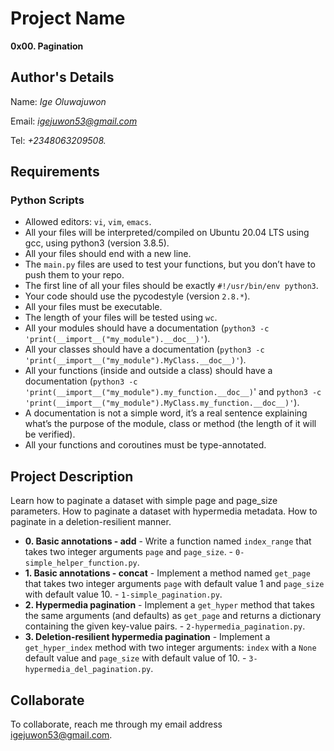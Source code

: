 # Project Name
**0x00. Pagination**

## Author's Details
Name: *Ige Oluwajuwon*

Email: *igejuwon53@gmail.com*

Tel: *+2348063209508.*

##  Requirements

### Python Scripts
*   Allowed editors: `vi`, `vim`, `emacs`.
*   All your files will be interpreted/compiled on Ubuntu 20.04 LTS using gcc, using python3 (version 3.8.5).
*   All your files should end with a new line.
*   The `main.py` files are used to test your functions, but you don’t have to push them to your repo.
*   The first line of all your files should be exactly `#!/usr/bin/env python3`.
*   Your code should use the pycodestyle (version `2.8.*`).
*   All your files must be executable.
*   The length of your files will be tested using `wc`.
*   All your modules should have a documentation (`python3 -c 'print(__import__("my_module").__doc__)'`).
*   All your classes should have a documentation (`python3 -c 'print(__import__("my_module").MyClass.__doc__)'`).
*   All your functions (inside and outside a class) should have a documentation (`python3 -c 'print(__import__("my_module").my_function.__doc__)`' and `python3 -c 'print(__import__("my_module").MyClass.my_function.__doc__)'`).
*   A documentation is not a simple word, it’s a real sentence explaining what’s the purpose of the module, class or method (the length of it will be verified).
*   All your functions and coroutines must be type-annotated.

## Project Description
Learn how to paginate a dataset with simple page and page_size parameters.
How to paginate a dataset with hypermedia metadata.
How to paginate in a deletion-resilient manner.


* **0. Basic annotations - add** - Write a function named `index_range` that takes two integer arguments `page` and `page_size`. - `0-simple_helper_function.py`.
* **1. Basic annotations - concat** - Implement a method named `get_page` that takes two integer arguments `page` with default value 1 and `page_size` with default value 10. - `1-simple_pagination.py`.
* **2. Hypermedia pagination** - Implement a `get_hyper` method that takes the same arguments (and defaults) as `get_page` and returns a dictionary containing the given key-value pairs. - `2-hypermedia_pagination.py`.
* **3. Deletion-resilient hypermedia pagination** - Implement a `get_hyper_index` method with two integer arguments: `index` with a `None` default value and `page_size` with default value of 10. - `3-hypermedia_del_pagination.py`.


## Collaborate

To collaborate, reach me through my email address igejuwon53@gmail.com.